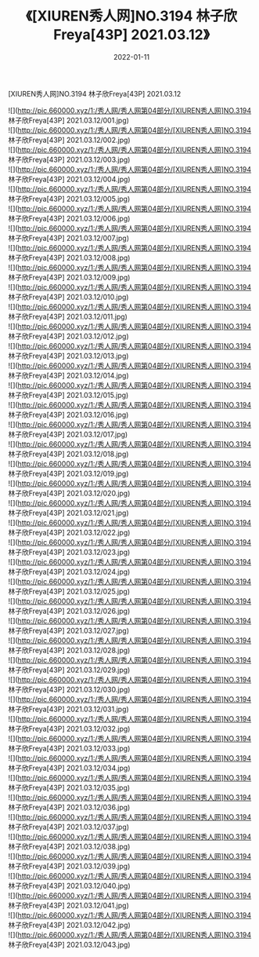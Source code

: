 ﻿---
layout: post
title:  《[XIUREN秀人网]NO.3194 林子欣Freya[43P] 2021.03.12》
date:   2022-01-11
img: http://pic.660000.xyz/1:/秀人网/秀人网第04部分/[XIUREN秀人网]NO.3194 林子欣Freya[43P] 2021.03.12/000.jpg
categories: [美女, 清纯, 唯美]
---

[XIUREN秀人网]NO.3194 林子欣Freya[43P] 2021.03.12

 ![](http://pic.660000.xyz/1:/秀人网/秀人网第04部分/[XIUREN秀人网]NO.3194 林子欣Freya[43P] 2021.03.12/001.jpg) <br>![](http://pic.660000.xyz/1:/秀人网/秀人网第04部分/[XIUREN秀人网]NO.3194 林子欣Freya[43P] 2021.03.12/002.jpg) <br>![](http://pic.660000.xyz/1:/秀人网/秀人网第04部分/[XIUREN秀人网]NO.3194 林子欣Freya[43P] 2021.03.12/003.jpg) <br>![](http://pic.660000.xyz/1:/秀人网/秀人网第04部分/[XIUREN秀人网]NO.3194 林子欣Freya[43P] 2021.03.12/004.jpg) <br>![](http://pic.660000.xyz/1:/秀人网/秀人网第04部分/[XIUREN秀人网]NO.3194 林子欣Freya[43P] 2021.03.12/005.jpg) <br>![](http://pic.660000.xyz/1:/秀人网/秀人网第04部分/[XIUREN秀人网]NO.3194 林子欣Freya[43P] 2021.03.12/006.jpg) <br>![](http://pic.660000.xyz/1:/秀人网/秀人网第04部分/[XIUREN秀人网]NO.3194 林子欣Freya[43P] 2021.03.12/007.jpg) <br>![](http://pic.660000.xyz/1:/秀人网/秀人网第04部分/[XIUREN秀人网]NO.3194 林子欣Freya[43P] 2021.03.12/008.jpg) <br>![](http://pic.660000.xyz/1:/秀人网/秀人网第04部分/[XIUREN秀人网]NO.3194 林子欣Freya[43P] 2021.03.12/009.jpg) <br>![](http://pic.660000.xyz/1:/秀人网/秀人网第04部分/[XIUREN秀人网]NO.3194 林子欣Freya[43P] 2021.03.12/010.jpg) <br>![](http://pic.660000.xyz/1:/秀人网/秀人网第04部分/[XIUREN秀人网]NO.3194 林子欣Freya[43P] 2021.03.12/011.jpg) <br>![](http://pic.660000.xyz/1:/秀人网/秀人网第04部分/[XIUREN秀人网]NO.3194 林子欣Freya[43P] 2021.03.12/012.jpg) <br>![](http://pic.660000.xyz/1:/秀人网/秀人网第04部分/[XIUREN秀人网]NO.3194 林子欣Freya[43P] 2021.03.12/013.jpg) <br>![](http://pic.660000.xyz/1:/秀人网/秀人网第04部分/[XIUREN秀人网]NO.3194 林子欣Freya[43P] 2021.03.12/014.jpg) <br>![](http://pic.660000.xyz/1:/秀人网/秀人网第04部分/[XIUREN秀人网]NO.3194 林子欣Freya[43P] 2021.03.12/015.jpg) <br>![](http://pic.660000.xyz/1:/秀人网/秀人网第04部分/[XIUREN秀人网]NO.3194 林子欣Freya[43P] 2021.03.12/016.jpg) <br>![](http://pic.660000.xyz/1:/秀人网/秀人网第04部分/[XIUREN秀人网]NO.3194 林子欣Freya[43P] 2021.03.12/017.jpg) <br>![](http://pic.660000.xyz/1:/秀人网/秀人网第04部分/[XIUREN秀人网]NO.3194 林子欣Freya[43P] 2021.03.12/018.jpg) <br>![](http://pic.660000.xyz/1:/秀人网/秀人网第04部分/[XIUREN秀人网]NO.3194 林子欣Freya[43P] 2021.03.12/019.jpg) <br>![](http://pic.660000.xyz/1:/秀人网/秀人网第04部分/[XIUREN秀人网]NO.3194 林子欣Freya[43P] 2021.03.12/020.jpg) <br>![](http://pic.660000.xyz/1:/秀人网/秀人网第04部分/[XIUREN秀人网]NO.3194 林子欣Freya[43P] 2021.03.12/021.jpg) <br>![](http://pic.660000.xyz/1:/秀人网/秀人网第04部分/[XIUREN秀人网]NO.3194 林子欣Freya[43P] 2021.03.12/022.jpg) <br>![](http://pic.660000.xyz/1:/秀人网/秀人网第04部分/[XIUREN秀人网]NO.3194 林子欣Freya[43P] 2021.03.12/023.jpg) <br>![](http://pic.660000.xyz/1:/秀人网/秀人网第04部分/[XIUREN秀人网]NO.3194 林子欣Freya[43P] 2021.03.12/024.jpg) <br>![](http://pic.660000.xyz/1:/秀人网/秀人网第04部分/[XIUREN秀人网]NO.3194 林子欣Freya[43P] 2021.03.12/025.jpg) <br>![](http://pic.660000.xyz/1:/秀人网/秀人网第04部分/[XIUREN秀人网]NO.3194 林子欣Freya[43P] 2021.03.12/026.jpg) <br>![](http://pic.660000.xyz/1:/秀人网/秀人网第04部分/[XIUREN秀人网]NO.3194 林子欣Freya[43P] 2021.03.12/027.jpg) <br>![](http://pic.660000.xyz/1:/秀人网/秀人网第04部分/[XIUREN秀人网]NO.3194 林子欣Freya[43P] 2021.03.12/028.jpg) <br>![](http://pic.660000.xyz/1:/秀人网/秀人网第04部分/[XIUREN秀人网]NO.3194 林子欣Freya[43P] 2021.03.12/029.jpg) <br>![](http://pic.660000.xyz/1:/秀人网/秀人网第04部分/[XIUREN秀人网]NO.3194 林子欣Freya[43P] 2021.03.12/030.jpg) <br>![](http://pic.660000.xyz/1:/秀人网/秀人网第04部分/[XIUREN秀人网]NO.3194 林子欣Freya[43P] 2021.03.12/031.jpg) <br>![](http://pic.660000.xyz/1:/秀人网/秀人网第04部分/[XIUREN秀人网]NO.3194 林子欣Freya[43P] 2021.03.12/032.jpg) <br>![](http://pic.660000.xyz/1:/秀人网/秀人网第04部分/[XIUREN秀人网]NO.3194 林子欣Freya[43P] 2021.03.12/033.jpg) <br>![](http://pic.660000.xyz/1:/秀人网/秀人网第04部分/[XIUREN秀人网]NO.3194 林子欣Freya[43P] 2021.03.12/034.jpg) <br>![](http://pic.660000.xyz/1:/秀人网/秀人网第04部分/[XIUREN秀人网]NO.3194 林子欣Freya[43P] 2021.03.12/035.jpg) <br>![](http://pic.660000.xyz/1:/秀人网/秀人网第04部分/[XIUREN秀人网]NO.3194 林子欣Freya[43P] 2021.03.12/036.jpg) <br>![](http://pic.660000.xyz/1:/秀人网/秀人网第04部分/[XIUREN秀人网]NO.3194 林子欣Freya[43P] 2021.03.12/037.jpg) <br>![](http://pic.660000.xyz/1:/秀人网/秀人网第04部分/[XIUREN秀人网]NO.3194 林子欣Freya[43P] 2021.03.12/038.jpg) <br>![](http://pic.660000.xyz/1:/秀人网/秀人网第04部分/[XIUREN秀人网]NO.3194 林子欣Freya[43P] 2021.03.12/039.jpg) <br>![](http://pic.660000.xyz/1:/秀人网/秀人网第04部分/[XIUREN秀人网]NO.3194 林子欣Freya[43P] 2021.03.12/040.jpg) <br>![](http://pic.660000.xyz/1:/秀人网/秀人网第04部分/[XIUREN秀人网]NO.3194 林子欣Freya[43P] 2021.03.12/041.jpg) <br>![](http://pic.660000.xyz/1:/秀人网/秀人网第04部分/[XIUREN秀人网]NO.3194 林子欣Freya[43P] 2021.03.12/042.jpg) <br>![](http://pic.660000.xyz/1:/秀人网/秀人网第04部分/[XIUREN秀人网]NO.3194 林子欣Freya[43P] 2021.03.12/043.jpg) <br>